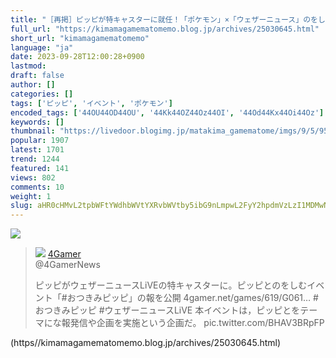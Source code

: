 ```yaml
---
title: "［再掲］ピッピが特キャスターに就任！「ポケモン」×「ウェザーニュース」のをしむイベント『おつきみピッピ』が開催。9"
full_url: "https://kimamagamematomemo.blog.jp/archives/25030645.html"
short_url: "kimamagamematomemo"
language: "ja"
date: 2023-09-28T12:00:28+0900
lastmod: 
draft: false
author: []
categories: []
tags: ['ピッピ', 'イベント', 'ポケモン']
encoded_tags: ['44OU44OD44OU', '44Kk44OZ44Oz44OI', '44Od44Kx44Oi44Oz']
keywords: []
thumbnail: "https://livedoor.blogimg.jp/matakima_gamematome/imgs/9/5/95cd067f.png"
popular: 1907
latest: 1701
trend: 1244
featured: 141
views: 802
comments: 10
weight: 1
slug: aHR0cHMvL2tpbWFtYWdhbWVtYXRvbWVtby5ibG9nLmpwL2FyY2hpdmVzLzI1MDMwNjQ1Lmh0bWw=
---
```


![](https://livedoor.blogimg.jp/matakima_gamematome/imgs/9/5/95cd067f.png)

<blockquote id='twibodyCmhW2d6yhz'> <p> <img src='https//livedoor.blogimg.jp/matakima_gamematome/imgs/2/5/25154428.png'> <a target='_blank' href='https//twitter.com/4GamerNews/status/1700031422655066344'>4Gamer </a><br> @4GamerNews </p> <p id='twitextCmhW2d6yhz'> ピッピがウェザーニュースLiVEの特キャスターに。ピッピとのをしむイベント「#おつきみピッピ」の報を公開 4gamer.net/games/619/G061… #おつきみピッピ #ウェザーニュースLiVE 本イベントは，ピッピとをテーマにな報発信や企画を実施という企画だ。 pic.twitter.com/BHAV3BRpFP </p> <p> <a target='_blank' href='https//twitter.com/4GamerNews/status/1700031422655066344'></a> </p> </blockquote> 

(https//kimamagamematomemo.blog.jp/archives/25030645.html)
